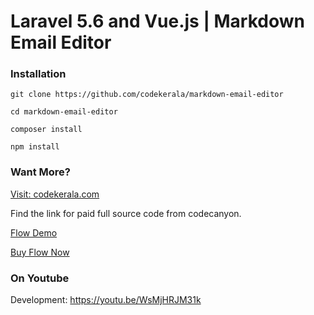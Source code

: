 # Laravel 5.6 and Vue.js | Markdown Email Editor

### Installation
`git clone https://github.com/codekerala/markdown-email-editor`

`cd markdown-email-editor`

`composer install`

`npm install`

### Want More?

[Visit: codekerala.com](https://codekerala.com)

Find the link for paid full source code from codecanyon.

[Flow Demo](https://flow.codekerala.com)

[Buy Flow Now](https://codecanyon.net/item/flow-simple-crm-for-freelancers-and-small-businesses/22641018)


### On Youtube

Development: https://youtu.be/WsMjHRJM31k
